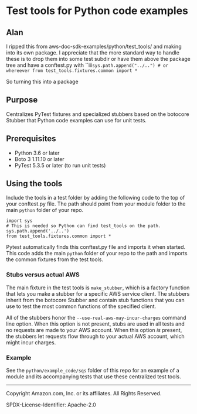# Test tools for Python code examples

## Alan

I ripped this from aws-doc-sdk-examples/python/test_tools/
and making into its own package. I appreciate that the more standard way to handle these is
to drop them into some test subdir or have them above the package tree and have a conftest.py with
``iii`
sys.path.append("../..") # or whereever
from test_tools.fixtures.common import *
`

So turning this into a package

## Purpose

Centralizes PyTest fixtures and specialized stubbers based on the botocore Stubber 
that Python code examples can use for unit tests.

## Prerequisites

- Python 3.6 or later
- Boto 3 1.11.10 or later
- PyTest 5.3.5 or later (to run unit tests)

## Using the tools

Include the tools in a test folder by adding the following code to the top of
your conftest.py file. The path should point from your module folder to the main
`python` folder of your repo.

```
import sys
# This is needed so Python can find test_tools on the path.
sys.path.append('../..')
from test_tools.fixtures.common import *
```

Pytest automatically finds this conftest.py file and imports it when started.
This code adds the main `python` folder of your repo to the path and imports the
common fixtures from the test tools.

### Stubs versus actual AWS

The main fixture in the test tools is `make_stubber`, which is a factory function
that lets you make a stubber for a specific AWS service client. The stubbers 
inherit from the botocore Stubber and contain stub functions that you can use to 
test the most common functions of the specified client.

All of the stubbers honor the `--use-real-aws-may-incur-charges` command line option.
When this option is not present, stubs are used in all tests and no requests are
made to your AWS account. When this option *is* present, the stubbers let requests
flow through to your actual AWS account, which might incur charges. 

### Example

See the `python/example_code/sqs` folder of this repo for an example of a module
and its accompanying tests that use these centralized test tools.

---
Copyright Amazon.com, Inc. or its affiliates. All Rights Reserved.

SPDX-License-Identifier: Apache-2.0
